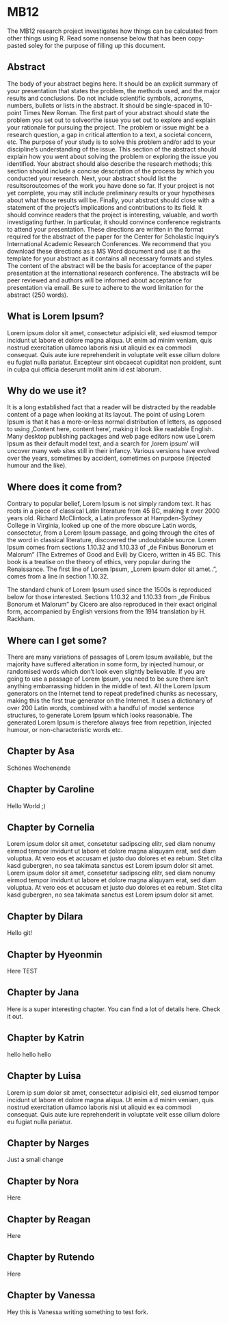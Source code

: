 # MB12

The MB12 research project investigates how things can be calculated from other things using R. Read some nonsense below that has been copy-pasted soley for the purpose of filling up this document.

## Abstract

The body of your abstract begins here. It should be an explicit summary of your presentation that states the problem, the methods used, and the major results and conclusions. Do not include scientific symbols, acronyms, numbers, bullets or lists in the abstract. It should be single-spaced in 10-point Times New Roman.   The first part of your abstract should state the problem you set out to solveorthe issue you set out to explore and explain your rationale for pursuing the project. The problem or issue might be a research question, a gap in critical attention to a text, a societal concern, etc. The purpose of your study is to solve this problem and/or add to your discipline’s understanding of the issue. This section of the abstract should explain how you went about solving the problem or exploring the issue you identified. Your abstract should also describe the research methods; this section should include a concise description of the process by which you conducted your research. Next, your abstract should list the resultsoroutcomes of the work you have done so far. If your project is not yet complete, you may still include preliminary results or your hypotheses about what those results will be. Finally, your abstract should close with a statement of the project’s implications and contributions to its field. It should convince readers that the project is interesting, valuable, and worth investigating further. In particular, it should convince conference registrants to attend your presentation.  These directions are written in the format required for the abstract of the paper for the Center for Scholastic Inquiry’s International Academic Research Conferences. We recommend that you download these directions as a MS Word document and use it as the template for your abstract as it contains all necessary formats and styles. The content of the abstract will be the basis for acceptance of the paper presentation at the international research conference. The abstracts will be peer reviewed and authors will be informed about acceptance for presentation via email. Be sure to adhere to the word limitation for the abstract (250 words). 

## What is Lorem Ipsum?

Lorem ipsum dolor sit amet, consectetur adipisici elit, sed eiusmod tempor incidunt ut labore et dolore magna aliqua. Ut enim ad minim veniam, quis nostrud exercitation ullamco laboris nisi ut aliquid ex ea commodi consequat. Quis aute iure reprehenderit in voluptate velit esse cillum dolore eu fugiat nulla pariatur. Excepteur sint obcaecat cupiditat non proident, sunt in culpa qui officia deserunt mollit anim id est laborum.

## Why do we use it?

It is a long established fact that a reader will be distracted by the readable content of a page when looking at its layout. The point of using Lorem Ipsum is that it has a more-or-less normal distribution of letters, as opposed to using ‚Content here, content here’, making it look like readable English. Many desktop publishing packages and web page editors now use Lorem Ipsum as their default model text, and a search for ‚lorem ipsum’ will uncover many web sites still in their infancy. Various versions have evolved over the years, sometimes by accident, sometimes on purpose (injected humour and the like).

## Where does it come from?

Contrary to popular belief, Lorem Ipsum is not simply random text. It has roots in a piece of classical Latin literature from 45 BC, making it over 2000 years old. Richard McClintock, a Latin professor at Hampden-Sydney College in Virginia, looked up one of the more obscure Latin words, consectetur, from a Lorem Ipsum passage, and going through the cites of the word in classical literature, discovered the undoubtable source. Lorem Ipsum comes from sections 1.10.32 and 1.10.33 of „de Finibus Bonorum et Malorum” (The Extremes of Good and Evil) by Cicero, written in 45 BC. This book is a treatise on the theory of ethics, very popular during the Renaissance. The first line of Lorem Ipsum, „Lorem ipsum dolor sit amet..”, comes from a line in section 1.10.32.

The standard chunk of Lorem Ipsum used since the 1500s is reproduced below for those interested. Sections 1.10.32 and 1.10.33 from „de Finibus Bonorum et Malorum” by Cicero are also reproduced in their exact original form, accompanied by English versions from the 1914 translation by H. Rackham.

## Where can I get some?

There are many variations of passages of Lorem Ipsum available, but the majority have suffered alteration in some form, by injected humour, or randomised words which don’t look even slightly believable. If you are going to use a passage of Lorem Ipsum, you need to be sure there isn’t anything embarrassing hidden in the middle of text. All the Lorem Ipsum generators on the Internet tend to repeat predefined chunks as necessary, making this the first true generator on the Internet. It uses a dictionary of over 200 Latin words, combined with a handful of model sentence structures, to generate Lorem Ipsum which looks reasonable. The generated Lorem Ipsum is therefore always free from repetition, injected humour, or non-characteristic words etc.

## Chapter by Asa

Schönes Wochenende

## Chapter by Caroline

Hello World ;)

## Chapter by Cornelia

Lorem ipsum dolor sit amet, consetetur sadipscing elitr, sed diam nonumy eirmod tempor invidunt ut labore et dolore magna aliquyam erat, sed diam voluptua. At vero eos et accusam et justo duo dolores et ea rebum. Stet clita kasd gubergren, no sea takimata sanctus est Lorem ipsum dolor sit amet. Lorem ipsum dolor sit amet, consetetur sadipscing elitr, sed diam nonumy eirmod tempor invidunt ut labore et dolore magna aliquyam erat, sed diam voluptua. At vero eos et accusam et justo duo dolores et ea rebum. Stet clita kasd gubergren, no sea takimata sanctus est Lorem ipsum dolor sit amet.

## Chapter by Dilara

Hello git!

## Chapter by Hyeonmin

Here TEST

## Chapter by Jana

Here is a super interesting chapter. You can find a lot of details here. 
Check it out.

## Chapter by Katrin

hello hello hello 

## Chapter by Luisa

Lorem ip sum dolor sit amet, consectetur adipisici elit, sed eiusmod tempor incidunt ut labore et dolore magna aliqua. Ut enim a d minim veniam, quis nostrud exercitation ullamco laboris nisi ut aliquid ex ea commodi consequat. Quis aute iure reprehenderit in voluptate velit esse cillum dolore eu fugiat nulla pariatur. 

## Chapter by Narges

Just a small change 

## Chapter by Nora

Here

## Chapter by Reagan

Here

## Chapter by Rutendo

Here

## Chapter by Vanessa

Hey this is Vanessa writing something to test fork.
